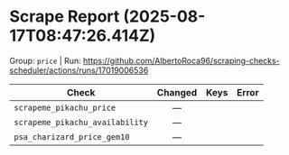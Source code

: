 # Scrape Report (2025-08-17T08:47:26.414Z)

Group: `price`  |  Run: https://github.com/AlbertoRoca96/scraping-checks-scheduler/actions/runs/17019006536

| Check | Changed | Keys | Error |
|---|:---:|:--|:--|
| `scrapeme_pikachu_price` | — |  |  |
| `scrapeme_pikachu_availability` | — |  |  |
| `psa_charizard_price_gem10` | — |  |  |
